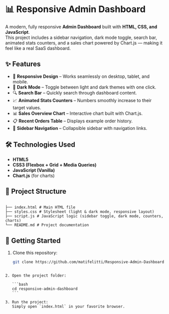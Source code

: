 # 📊 Responsive Admin Dashboard

A modern, fully responsive **Admin Dashboard** built with **HTML, CSS, and JavaScript**.  
This project includes a sidebar navigation, dark mode toggle, search bar, animated stats counters, and a sales chart powered by Chart.js — making it feel like a real SaaS dashboard.

## ✨ Features

- 📱 **Responsive Design** – Works seamlessly on desktop, tablet, and mobile.
- 🌙 **Dark Mode** – Toggle between light and dark themes with one click.
- 🔍 **Search Bar** – Quickly search through dashboard content.
- 📈 **Animated Stats Counters** – Numbers smoothly increase to their target values.
- 📊 **Sales Overview Chart** – Interactive chart built with Chart.js.
- 📋 **Recent Orders Table** – Displays example order history.
- 🧭 **Sidebar Navigation** – Collapsible sidebar with navigation links.

## 🛠️ Technologies Used

- **HTML5**
- **CSS3 (Flexbox + Grid + Media Queries)**
- **JavaScript (Vanilla)**
- **Chart.js** (for charts)

## 📂 Project Structure

```

├── index.html # Main HTML file
├── styles.css # Stylesheet (light & dark mode, responsive layout)
├── script.js # JavaScript logic (sidebar toggle, dark mode, counters, charts)
└── README.md # Project documentation

```

## 🚀 Getting Started

1. Clone this repository:
   ```bash
   git clone https://github.com/matifelitti/Responsive-Admin-Dashboard.git
   ```

````

2. Open the project folder:

   ```bash
   cd responsive-admin-dashboard
   ```

3. Run the project:
   Simply open `index.html` in your favorite browser.
````
